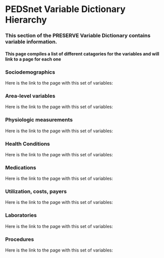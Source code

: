 # PEDSnet Variable Dictionary Hierarchy 

### This section of the PRESERVE Variable Dictionary contains variable information.

#### This page compiles a list of different catagories for the variables and will link to a page for each one

### Sociodemographics
  Here is the link to the page with this set of variables: 
  
### Area-level variables
  Here is the link to the page with this set of variables:
  
### Physiologic measurements
  Here is the link to the page with this set of variables:
 
### Health Conditions
  Here is the link to the page with this set of variables:
  
### Medications
  Here is the link to the page with this set of variables:
  
### Utilization, costs, payers
  Here is the link to the page with this set of variables:
  
### Laboratories
  Here is the link to the page with this set of variables:
  
### Procedures
  Here is the link to the page with this set of variables:
  
